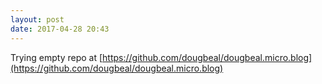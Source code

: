 ```yaml
---
layout: post
date: 2017-04-28 20:43
---
```

Trying empty repo at [https://github.com/dougbeal/dougbeal.micro.blog](https://github.com/dougbeal/dougbeal.micro.blog)
